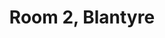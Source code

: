 ---
basin: 'No'
cudn: true
floor: Ground
grade: 2
images: []
living_room: 'No'
location: Blantyre
name: '2'
network: Wired and Wireless
title: Room 2, Blantyre
---